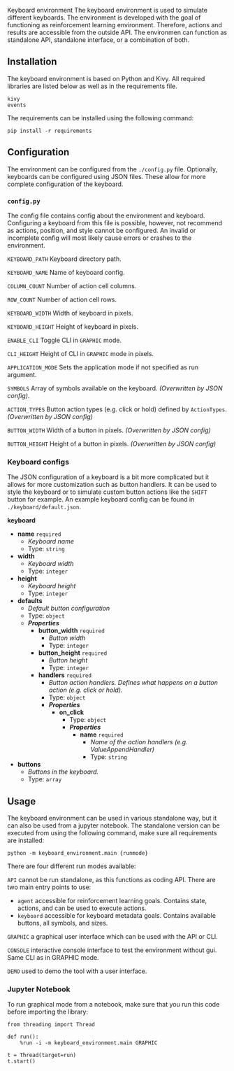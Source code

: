 
Keyboard environment
The keyboard environment is used to simulate different keyboards. The environment is developed with the goal of functioning as reinforcement learning environment.
Therefore, actions and results are accessible from the outside API. The environmen can function as standalone API, standalone interface, or a combination of both. 

## Installation
The keyboard environment is based on Python and Kivy. All required libraries are listed below as well as in the requirements file.
````
kivy
events
````
The requirements can be installed using the following command:
````
pip install -r requirements
````

## Configuration
The environment can be configured from the `./config.py` file. Optionally, keyboards can be configured using JSON files. These allow for more complete configuration of the keyboard.

### `config.py`
The config file contains config about the environment and keyboard. Configuring a keyboard from this file is possible, however, not recommend as actions, position, and style cannot be configured. An invalid or incomplete config will most likely cause errors or crashes to the environment.

``KEYBOARD_PATH`` Keyboard directory path.

``KEYBOARD_NAME`` Name of keyboard config.

``COLUMN_COUNT`` Number of action cell columns.

``ROW_COUNT`` Number of action cell rows.

``KEYBOARD_WIDTH`` Width of keyboard in pixels.

``KEYBOARD_HEIGHT`` Height of keyboard in pixels.

``ENABLE_CLI`` Toggle CLI in `GRAPHIC` mode.

``CLI_HEIGHT`` Height of CLI in `GRAPHIC` mode in pixels.

``APPLICATION_MODE`` Sets the application mode if not specified as run argument.

``SYMBOLS`` Array of symbols available on the keyboard. _(Overwritten by JSON config)_.

``ACTION_TYPES`` Button action types (e.g. click or hold) defined by `ActionTypes`. _(Overwritten by JSON config)_

``BUTTON_WIDTH`` Width of a button in pixels. _(Overwritten by JSON config)_

``BUTTON_HEIGHT`` Height of a button in pixels. _(Overwritten by JSON config)_

### Keyboard configs
The JSON configuration of a keyboard is a bit more complicated but it allows for more customization such as button handlers. It can be used to style the keyboard or to simulate custom button actions like the `SHIFT` button for example. An example keyboard config can be found in `./keyboard/default.json`. 

__keyboard__
 - <b id="#/properties/name">name</b> `required`
	 - _Keyboard name_
	 - Type: `string`
 - <b id="#/properties/width">width</b>
	 - _Keyboard width_
	 - Type: `integer`
 - <b id="#/properties/height">height</b>
	 - _Keyboard height_
	 - Type: `integer`
 - <b id="#/properties/defaults">defaults</b>
	 - _Default button configuration_
	 - Type: `object`
	 - **_Properties_**
		 - <b id="#/properties/defaults/properties/button_width">button_width</b> `required`
			 - _Button width_
			 - Type: `integer`
		 - <b id="#/properties/defaults/properties/button_height">button_height</b> `required`
			 - _Button height_
			 - Type: `integer`
		 - <b id="#/properties/defaults/properties/handlers">handlers</b> `required`
			 - _Button action handlers. Defines what happens on a button action (e.g. click or hold)._
			 - Type: `object`
			 - **_Properties_**
				 - <b id="#/properties/defaults/properties/handlers/properties/on_click">on_click</b>
					 - Type: `object`
					 - **_Properties_**
						 - <b id="#/properties/defaults/properties/handlers/properties/on_click/properties/name">name</b> `required`
							 - _Name of the action handlers (e.g. ValueAppendHandler)_
							 - Type: `string`
 - <b id="#/properties/buttons">buttons</b>
	 - _Buttons in the keyboard._
	 - Type: `array`

## Usage
The keyboard environment can be used in various standalone way, but it can also be used from a jupyter notebook.
The standalone version can be executed from using the following command, make sure all requirements are installed:

``python -m keyboard_environment.main {runmode}``

There are four different run modes available:

``API`` cannot be run standalone, as this functions as coding API. There are two main entry points to use: 
    
- `agent` accessible for reinforcement learning goals. Contains state, actions, and can be used to execute actions.
- `keyboard` accessible for keyboard metadata goals. Contains available buttons, all symbols, and sizes.

``GRAPHIC`` a graphical user interface which can be used with the API or CLI.

``CONSOLE`` interactive console interface to test the environment without gui. Same CLI as in GRAPHIC mode.

``DEMO`` used to demo the tool with a user interface.

### Jupyter Notebook
To run graphical mode from a notebook, make sure that you run this code before importing the library:

````
from threading import Thread

def run():
    %run -i -m keyboard_environment.main GRAPHIC

t = Thread(target=run)
t.start()
````

